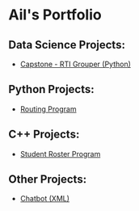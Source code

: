 # Ail's Portfolio

## Data Science Projects:
* [Capstone - RTI Grouper (Python)](https://github.com/ail-w-clark/capstone)

## Python Projects:
* [Routing Program](https://github.com/ail-w-clark/routing_program)

## C++ Projects:
* [Student Roster Program](https://github.com/ail-w-clark/class_roster)

## Other Projects:
* [Chatbot (XML)](https://github.com/ail-w-clark/chatbot)

<!--
**ail-w-clark/ail-w-clark** is a ✨ _special_ ✨ repository because its `README.md` (this file) appears on your GitHub profile.

Here are some ideas to get you started:

- 🔭 I’m currently working on ...
- 🌱 I’m currently learning ...
- 👯 I’m looking to collaborate on ...
- 🤔 I’m looking for help with ...
- 💬 Ask me about ...
- 📫 How to reach me: ...
- 😄 Pronouns: ...
- ⚡ Fun fact: ...
-->
